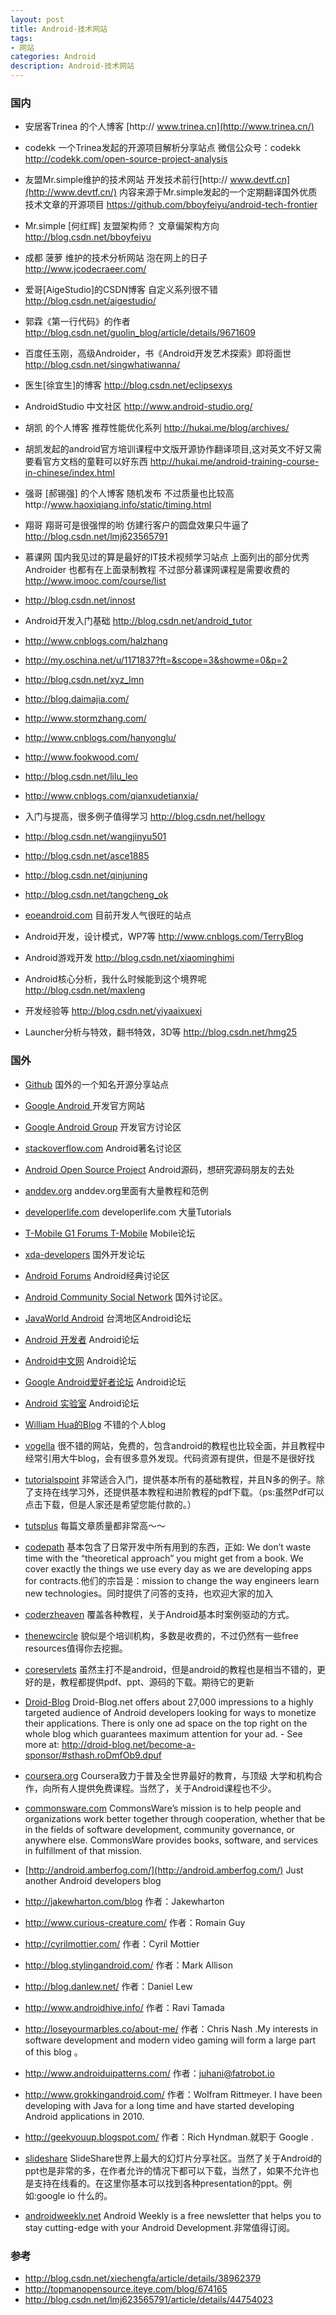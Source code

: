 ```yaml
---
layout: post
title: Android-技术网站
tags:
- 网站
categories: Android
description: Android-技术网站
---
```


### 国内

 - 安居客Trinea 的个人博客 
 [http:// www.trinea.cn](http://www.trinea.cn/)

 - codekk 一个Trinea发起的开源项目解析分享站点 微信公众号：codekk 
 http://codekk.com/open-source-project-analysis 

 - 友盟Mr.simple维护的技术网站 开发技术前行[http:// www.devtf.cn](http://www.devtf.cn/)
 内容来源于Mr.simple发起的一个定期翻译国外优质技术文章的开源项目 https://github.com/bboyfeiyu/android-tech-frontier 

 - Mr.simple [何红辉] 友盟架构师？ 文章偏架构方向 http://blog.csdn.net/bboyfeiyu

 - 成都 菠萝 维护的技术分析网站 泡在网上的日子 http://www.jcodecraeer.com/
 
 - 爱哥[AigeStudio]的CSDN博客 自定义系列很不错 http://blog.csdn.net/aigestudio/

 - 郭霖《第一行代码》的作者 http://blog.csdn.net/guolin_blog/article/details/9671609

 - 百度任玉刚，高级Androider，书《Android开发艺术探索》即将面世 http://blog.csdn.net/singwhatiwanna/

 - 医生[徐宜生]的博客 http://blog.csdn.net/eclipsexys

 - AndroidStudio 中文社区 http://www.android-studio.org/

 - 胡凯 的个人博客 推荐性能优化系列 http://hukai.me/blog/archives/
 
 - 胡凯发起的android官方培训课程中文版开源协作翻译项目,这对英文不好又需要看官方文档的童鞋可以好东西 http://hukai.me/android-training-course-in-chinese/index.html

 - 强哥 [郝锡强] 的个人博客 随机发布 不过质量也比较高http://www.haoxiqiang.info/static/timing.html

 - 翔哥 翔哥可是很强悍的哟 仿建行客户的圆盘效果只牛逼了 http://blog.csdn.net/lmj623565791

 - 慕课网 国内我见过的算是最好的IT技术视频学习站点 上面列出的部分优秀Androider 也都有在上面录制教程 不过部分慕课网课程是需要收费的 http://www.imooc.com/course/list

 - http://blog.csdn.net/innost

 - Android开发入门基础 
 http://blog.csdn.net/android_tutor

 - http://www.cnblogs.com/halzhang

 - http://my.oschina.net/u/1171837?ft=&scope=3&showme=0&p=2

 - http://blog.csdn.net/xyz_lmn

 - http://blog.daimajia.com/

 - http://www.stormzhang.com/

 - http://www.cnblogs.com/hanyonglu/

 - http://www.fookwood.com/

 - http://blog.csdn.net/lilu_leo

 - http://www.cnblogs.com/qianxudetianxia/

 - 入门与提高，很多例子值得学习 
   http://blog.csdn.net/hellogv
 
 - http://blog.csdn.net/wangjinyu501

 - http://blog.csdn.net/asce1885

 - http://blog.csdn.net/qinjuning

 - http://blog.csdn.net/tangcheng_ok
 
 - [eoeandroid.com](http://www.eoeandroid.com/) 目前开发人气很旺的站点
 
 - Android开发，设计模式，WP7等
 http://www.cnblogs.com/TerryBlog
  
 - Android游戏开发
 http://blog.csdn.net/xiaominghimi
 
 - Android核心分析，我什么时候能到这个境界呢
 http://blog.csdn.net/maxleng
 
 - 开发经验等
 http://blog.csdn.net/yiyaaixuexi
 
 - Launcher分析与特效，翻书特效，3D等
 http://blog.csdn.net/hmg25
 
 
### 国外
 - [Github](http://www.github.com/) 国外的一个知名开源分享站点 

 - [Google Android ](http://developer.android.com/) 开发官方网站 
 
 - [Google Android Group](http://groups.google.com/group/android-developers) 开发官方讨论区 
 
 - [stackoverflow.com](http://stackoverflow.com/questions/tagged/android) Android著名讨论区 
 
 - [Android Open Source Project](http://source.android.com/) Android源码，想研究源码朋友的去处 
  
 - [anddev.org](http://www.anddev.org/index.php) anddev.org里面有大量教程和范例 
 
 - [developerlife.com](http://developerlife.com/tutorials/?cat=41) developerlife.com 大量Tutorials
 
 - [T-Mobile G1 Forums T-Mobile](http://forums.t-mobile.com/tmbl/?category.id=Android) Mobile论坛
 
 - [xda-developers](http://forum.xda-developers.com/forumdisplay.php?f=447) 国外开发论坛
 
 - [Android Forums](http://androidforums.com/) Android经典讨论区
 
 - [Android Community Social Network](http://androidcommunity.com/forums/index.php) 国外讨论区。
 
 - [JavaWorld Android](http://www.javaworld.com.tw/jute/post/page?bid=26&sty=1&age=0&s=170)  台湾地区Android论坛
 
 - [Android 开发者](http://www.androidin.com/) Android论坛
 
 - [Android中文网](http://www.androidcn.net/) Android论坛
 
 - [Google Android爱好者论坛](http://www.loveandroid.com/) Android论坛
 
 - [Android 实验室](http://www.androidlab.cn/) Android论坛
 
 - [William Hua的Blog](http://www.williamhua.com/)  不错的个人blog
 
 - [vogella](http://www.vogella.com/tutorials/android.html)
 很不错的网站，免费的，包含android的教程也比较全面，并且教程中经常引用大牛blog，会有很多意外发现。代码资源有提供，但是不是很好找
 
 - [tutorialspoint](http://www.tutorialspoint.com/android/)
 非常适合入门，提供基本所有的基础教程，并且N多的例子。除了支持在线学习外，还提供基本教程和进阶教程的pdf下载。（ps:虽然Pdf可以点击下载，但是人家还是希望您能付款的。）
 
 - [tutsplus](http://code.tutsplus.com/categories/android-sdk)
 每篇文章质量都非常高～～
 
 - [codepath](http://guides.codepath.com/android/Home)
 基本包含了日常开发中所有用到的东西，正如: We don’t waste time with the “theoretical approach” you might get from a book. We cover exactly the things we use every day as we are developing apps for contracts.他们的宗旨是：mission to change the way engineers learn new technologies。同时提供了问答的支持，也欢迎大家的加入
 
 - [coderzheaven](http://guides.codepath.com/android/Home)
 覆盖各种教程，关于Android基本时案例驱动的方式。
 
 - [thenewcircle](https://newcircle.com/category/android/)
貌似是个培训机构，多数是收费的，不过仍然有一些free resources值得你去挖掘。

 - [coreservlets](http://www.coreservlets.com/android-tutorial/)
虽然主打不是android，但是android的教程也是相当不错的，更好的是，教程都提供pdf、ppt、源码的下载。期待它的更新

 - [Droid-Blog](http://droid-blog.net/)
 Droid-Blog.net offers about 27,000 impressions to a highly targeted audience of Android developers looking for ways to monetize their applications. There is only one ad space on the top right on the whole blog which guarantees maximum attention for your ad. - See more at: http://droid-blog.net/become-a-sponsor/#sthash.roDmfOb9.dpuf

 - [coursera.org](https://www.coursera.org/)
 Coursera致力于普及全世界最好的教育，与顶级 大学和机构合作，向所有人提供免费课程。当然了，关于Android课程也不少。

 - [commonsware.com](http://commonsware.com/blog/archive.html)
 CommonsWare’s mission is to help people and organizations work better together through cooperation, whether that be in the fields of software development, community governance, or anywhere else. CommonsWare provides books, software, and services in fulfillment of that mission.

 - [http://android.amberfog.com/](http://android.amberfog.com/)
 Just another Android developers blog
 
 - http://jakewharton.com/blog
 作者：Jakewharton

 - http://www.curious-creature.com/
 作者：Romain Guy

 - http://cyrilmottier.com/
 作者：Cyril Mottier

 - http://blog.stylingandroid.com/
 作者：Mark Allison

 - http://blog.danlew.net/
 作者：Daniel Lew

 - http://www.androidhive.info/
作者：Ravi Tamada

 - http://loseyourmarbles.co/about-me/
 作者：Chris Nash  .My interests in software development and modern video gaming will form a large part of this blog 。

 - http://www.androiduipatterns.com/
 作者：juhani@fatrobot.io

 - http://www.grokkingandroid.com/
 作者：Wolfram Rittmeyer. I have been developing with Java for a long time and have started developing Android applications in 2010.

 - http://geekyouup.blogspot.com/
 作者：Rich Hyndman.就职于 Google .

 - [slideshare](http://www.slideshare.net/)
 SlideShare世界上最大的幻灯片分享社区。当然了关于Android的ppt也是非常的多，在作者允许的情况下都可以下载，当然了，如果不允许也是支持在线看的。在这里你基本可以找到各种presentation的ppt。例如:google io 什么的。

 - [androidweekly.net](http://androidweekly.net/)
Android Weekly is a free newsletter that helps you to stay cutting-edge with your Android Development.非常值得订阅。



### 参考
 - http://blog.csdn.net/xiechengfa/article/details/38962379
 - http://topmanopensource.iteye.com/blog/674165
 - http://blog.csdn.net/lmj623565791/article/details/44754023